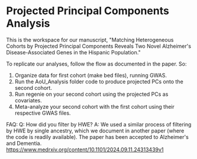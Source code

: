 # Projected Principal Components Analysis

This is the workspace for our manuscript, "Matching Heterogeneous Cohorts by Projected Principal Components Reveals Two Novel Alzheimer's Disease-Associated Genes in the Hispanic Population."

To replicate our analyses, follow the flow as documented in the paper. So:
1. Organize data for first cohort (make bed files), running GWAS. 
2. Run the AoU_Analysis folder code to produce projected PCs onto the second cohort.
3. Run regenie on your second cohort using the projected PCs as covariates. 
4. Meta-analyze your second cohort with the first cohort using their respective GWAS files. 

FAQ:
Q: How did you filter by HWE?
A: We used a similar process of filtering by HWE by single ancestry, which we document in another paper (where the code is readily available). The paper has been accepted to Alzheimer's and Dementia. https://www.medrxiv.org/content/10.1101/2024.09.11.24313439v1
